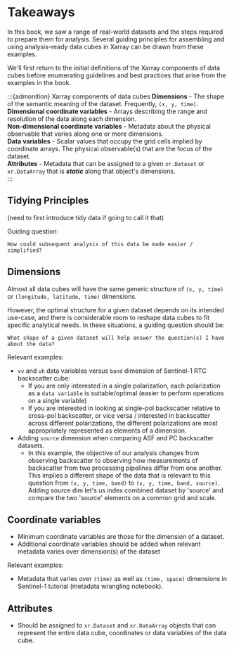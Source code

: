 # Takeaways

In this book, we saw a range of real-world datasets and the steps required to prepare them for analysis. Several guiding principles for assembling and using analysis-ready data cubes in Xarray can be drawn from these examples.

We'll first return to the initial definitions of the Xarray components of data cubes before enumerating guidelines and best practices that arise from the examples in the book.

:::{admonition} Xarray components of data cubes
**Dimensions** - The shape of the semantic meaning of the dataset. Frequently, `(x, y, time)`.   
**Dimensional coordinate variables** - Arrays describing the range and resolution of the data along each dimension.  
**Non-dimensional coordinate variables** - Metadata about the physical observable that varies along one or more dimensions.  
**Data variables** - Scalar values that occupy the grid cells implied by coordinate arrays. The physical observable(s) that are the focus of the dataset.  
**Attributes** - Metadata that can be assigned to a given `xr.Dataset` or `xr.DataArray` that is ***static*** along that object's dimensions.   
:::

## Tidying Principles 
(need to first introduce tidy data if going to call it that)

Guiding question:
```
How could subsequent analysis of this data be made easier / simplified?
```

## Dimensions
Almost all data cubes will have the same generic structure of `(x, y, time)` or `(longitude, latitude, time)` dimensions. 

However, the optimal structure for a given dataset depends on its intended use-case, and there is considerable room to reshape data cubes to fit specific analytical needs. In these situations, a guiding question should be: 

```
What shape of a given dataset will help answer the question(s) I have about the data?
```

Relevant examples:
- `vv` and `vh` data variables versus `band` dimension of Sentinel-1 RTC backscatter cube:
    - If you are only interested in a single polarization, each polarization as a `data variable` is suitable/optimal (easier to perform operations on a single variable)
    - If you are interested in looking at single-pol backscatter relative to cross-pol backscatter, or vice versa / interested in backscatter across different polarizations, the different polarizations are most appropriately represented as elements of a dimension.
- Adding `source` dimension when comparing ASF and PC backscatter datasets.
    - In this example, the objective of our analysis changes from observing backscatter to observing how measurements of backscatter from two processing pipelines differ from one another. This implies a different shape of the data that is relevant to this question from `(x, y, time, band)` to `(x, y, time, band, source)`. Adding source dim let's us index combined dataset by 'source' and compare the two 'source' elements on a common grid and scale.

## Coordinate variables
- Minimum coordinate variables are those for the dimension of a dataset.
- Additional coordinate variables should be added when relevant metadata varies over dimension(s) of the dataset

Relevant examples:
- Metadata that varies over `(time)` as well as `(time, space)` dimensions in Sentinel-1 tutorial (metadata wrangling notebook).

## Attributes
- Should be assigned to `xr.Dataset` and `xr.DataArray` objects that can represent the entire data cube, coordinates or data variables of the data cube. 